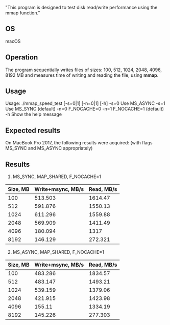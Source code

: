 "This program is designed to test disk read/write performance using the mmap function."

OS
---
macOS

Operation
---------
The program sequentially writes files of sizes: 100, 512, 1024, 2048, 4096, 8192 MB and measures time of writing and reading the file, using **mmap**.

Usage
-----
Usage: ./mmap_speed_test [-s=0|1] [-n=0|1] [-h]
  -s=0     Use MS_ASYNC
  -s=1     Use MS_SYNC (default)
  -n=0     F_NOCACHE=0
  -n=1     F_NOCACHE=1 (default)
  -h       Show the help message

Expected results
----------------
On MacBook Pro 2017, the following results were acquired:
(with flags MS_SYNC and MS_ASYNC appropriately)

Results 
-------
1. MS_SYNC, MAP_SHARED, F_NOCACHE=1

| Size, MB | Write+msync, MB/s | Read, MB/s |
| ----------- | ----------- |----|
| 100 | 513.503 | 1614.47 |
| 512 | 591.876 | 1550.13 |
| 1024 | 611.296 | 1559.88 |
| 2048 | 569.909 | 1411.49 |
| 4096 | 180.094 | 1317 |
| 8192 | 146.129 | 272.321 |

2. MS_ASYNC, MAP_SHARED, F_NOCACHE=1

| Size, MB | Write+msync, MB/s | Read, MB/s |
| ----------- | ----------- |----|
| 100 | 483.286 | 1834.57 |
| 512 | 483.147 | 1493.21 |
| 1024 | 539.159 | 1379.06 |
| 2048 | 421.915 | 1423.98 |
| 4096 | 155.11 | 1334.19 |
| 8192 | 145.226 | 277.303 |
